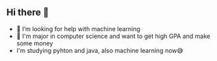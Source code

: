 ## Hi there 👋
- 🤔 I’m looking for help with machine learning 
- 🧐 I'm major in computer science and want to get high GPA and make some money
- I'm studying pyhton and java, also machine learning now😅


<!--
**Xander-26Code/Xander-26Code** is a ✨ _special_ ✨ repository because its `README.md` (this file) appears on your GitHub profile.


